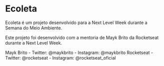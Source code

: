 # Ecoleta

Ecoleta é um projeto desenvolvido para a Next Level Week durante a Semana do Meio Ambiente.

Este projeto foi desenvolvido com a mentoria de Mayk Brito da Rocketseat durante a Next Level Week.

Mayk Brito - Twitter: @maykbrito - Instagram: @maykbrito
Rocketseat - Twitter: @rocketseat - Instagram: @rocketseat_oficial
